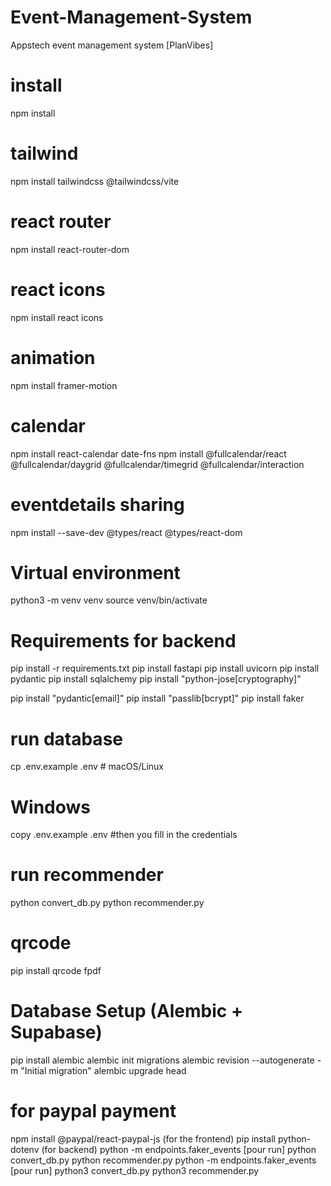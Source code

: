 # Event-Management-System
Appstech event management system [PlanVibes]

# install
npm install

# tailwind
npm install tailwindcss @tailwindcss/vite

# react router
npm install react-router-dom

# react icons
npm install react icons

# animation
npm install framer-motion

# calendar
npm install react-calendar date-fns
npm install @fullcalendar/react @fullcalendar/daygrid @fullcalendar/timegrid @fullcalendar/interaction

# eventdetails sharing
npm install --save-dev @types/react @types/react-dom


# Virtual environment
python3 -m venv venv 
source venv/bin/activate

# Requirements for backend
pip install -r requirements.txt
pip install fastapi
pip install uvicorn
pip install pydantic
pip install sqlalchemy
pip install "python-jose[cryptography]"

pip install "pydantic[email]"
pip install "passlib[bcrypt]"
pip install faker

# run database
cp .env.example .env  # macOS/Linux
# Windows
copy .env.example .env #then you fill in the credentials

# run recommender
python convert_db.py
python recommender.py

# qrcode
pip install qrcode fpdf

# Database Setup (Alembic + Supabase)
pip install alembic
alembic init migrations
alembic revision --autogenerate -m "Initial migration"
alembic upgrade head


# for paypal payment
npm install @paypal/react-paypal-js   (for the frontend)
pip install python-dotenv  (for backend)
python -m endpoints.faker_events [pour run]
python convert_db.py
python recommender.py
python -m endpoints.faker_events [pour run]
python3 convert_db.py
python3 recommender.py
